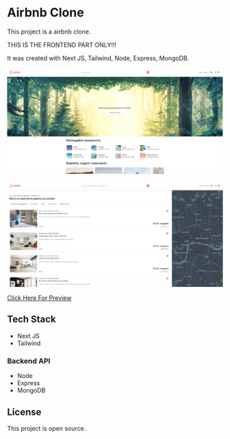 # Airbnb Clone

This project is a airbnb clone.

THIS IS THE FRONTEND PART ONLY!!!

It was created with Next JS, Tailwind, Node, Express, MongoDB.

![example-site](https://raw.githubusercontent.com/PeshoBiceps/Airbnb/main/air1.jpg)

![example-site](https://raw.githubusercontent.com/PeshoBiceps/Airbnb/main/air2.jpg)


[Click Here For Preview](https://airbnb-cyan.vercel.app/)

## Tech Stack

- Next JS
- Tailwind

### Backend API

- Node
- Express
- MongoDB

## License

This project is open source.
